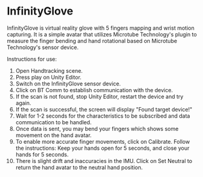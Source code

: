# InfinityGlove
InfinityGlove is virtual reality glove with 5 fingers mapping and wrist motion capturing. 
It is a simple avatar that utilizes Microtube Technology's plugin to measure the finger bending and hand rotational based on Microtube Technology's sensor device.

Instructions for use:
1) Open Handtracking scene.
2) Press play on Unity Editor.
3) Switch on the InfinityGlove sensor device.
4) Click on BT Comm to establish communication with the device.
5) If the scan is not found, stop Unity Editor, restart the device and try again. 
6) If the scan is successful, the screen will display "Found target device!"
7) Wait for 1-2 seconds for the characteristics to be subscribed and data communication to be handled.
8) Once data is sent, you may bend your fingers which shows some movement on the hand avatar. 
9) To enable more accurate finger movements, click on Calibrate. Follow the instructions: Keep your hands open for 5 seconds, and close your hands for 5 seconds.
10) There is slight drift and inaccuracies in the IMU. Click on Set Neutral to return the hand avatar to the neutral hand position.



